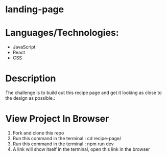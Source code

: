 # landing-page

# Languages/Technologies:

- JavaScript
- React
- CSS

# Description

The challenge is to build out this recipe page and get it looking as close to the design as possible.:

# View Project In Browser

1. Fork and clone this repo
2. Run this command in the terminal : cd recipe-page/
3. Run this command in the terminal : npm run dev
4. A link will show itself in the terminal, open this link in the browser
